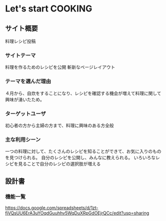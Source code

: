 # Let's start COOKING

## サイト概要
料理レシピ投稿

### サイトテーマ
料理を作るためのレシピを公開
斬新なページレイアウト

### テーマを選んだ理由
４月から、自炊をすることになり、レシピを確認する機会が増えて料理に関して興味が湧いたため。

### ターゲットユーザ
初心者の方から主婦の方まで、料理に興味のある方全般

### 主な利用シーン
一つの料理に対して、たくさんのレシピを知ることができて、お気に入りのものを見つけられる。
自分のレシピを公開し、みんなに教えられる。
いろいろなレシピを見ることで自分のレシピの選択肢が増える
## 設計書

### 機能一覧
https://docs.google.com/spreadsheets/d/1zt-fjVQsUU6ErA3uYOqdGuuhhv5WqDuXRpGdOEjrQCc/edit?usp=sharing


